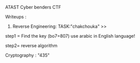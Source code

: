 ATAST Cyber benders CTF 

Writeups : 

1) Reverse Engineering: TASK:"chakchouka" >> 

step1 = Find the key (bo7=807) use arabic in English language!

step2= reverse algorithm 




Cryptography : "435"
